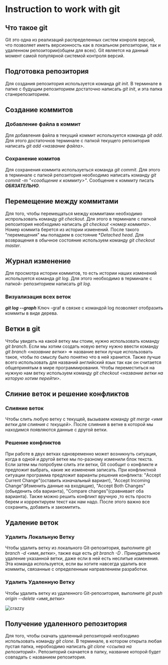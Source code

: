 # Instruction to work with git

## Что такое git   
  Git это одна из реализаций распределенных систем конроля версий, что позволяет иметь версионность как в локальном репозитории, так и удаленном репозитории(общем для всех). Git является на данный момент самой популярной системой контроля версий.

## Подготовка репозитория
Для создания репозитория используется команда *git init*. В терминале в папке с будущим репозиторием достаточно написать *git init*, и эта папка станерепозиторием.

## Создание коммитов

### Добавление файла в коммит
Для добавления файла в текущий коммит используется команда *git add*. Для этого достаточнов терминале с папкой текущего репозитория написать *git add <название файла>*.

### Сохранение комитов
Для сохранения коммита используеться команда *git commit*. Для этого в терминале с папкой репозитория необходимо написать команду *git commit -m "<сообщение к коммиту>"*. Сообщение к коммиту писать ***ОБЯЗАТЕЛЬНО***.

## Перемещение между коммитами
Для того, чтобы перемещаться между коммитами  необходимо испрользовать команду *git checkout*. Для этого в терминале с папкой репозитория необходимо написать *git checkout <номер коммита>*. Номер коммита берется из истории изменений. После такого "перемещения" мы попадаем в состояние **Detached head*. Для возвращения в обычное состояние используем команду *git checkout master*. 

## Журнал изменение
Для просмотра истории коммитов, то есть истории наших изменений используется команда *git log*. Для этого необходимо в терминале с папкой- репозиторием написать *git log*.

### Визуализация всех веток
***git log --graph***
Ключ -graf в связке с командой log позволяет отобразить коммиты в виде дерева.

## Ветки в git 
Чтобы увидеть на какой ветку мы стоим, нужно использовать команду *git branch*. Если мы хотим создать новую ветку нужно ввести команду *git branch <назавние ветки>* => название ветки лучше использовать такое, чтобы по смыслу было понятно что в ней хранится. Также лучше всего использовать для названий английский язык так как он считается общепринятым в мире программирования. Чтобы переместиться на нужную нам ветку используем команду *git checkout <название ветки на которую хотим перейти>*.

## Слиние веток и решение конфликтов

### Слияние веток
Чтобы слить любую ветку с текущей, вызываем команду *git merge <имя ветки для слияния с текущей>*. После слияния в ветке в которой мы находимся появляются данные с другой ветки.

### Решение конфликтов
При работе в двух ветках одновременно может возникнуть ситуация, когда в одной и другой
ветке мы по-разному изменили блок текста. Если затем мы попробуем слить эти ветки, Git
сообщит о конфликте и предложит выбрать, какие же изменения записать. При конфликтной ситуации программа предложит варианты решения конфликта: "Accept Current Change"(оставить изначальный вариант), "Accept Incoming Change"(Изменить данные на входящие), "Accept Both Changes"(обьеденить оба варианта), "Compare changes"(сравнивает оба варианта). Также можно решить конфликт вручную ,то есть просто берем и корректируем текст как нам надо. После этого важно все сохранить, добавить и закомитить.

## Удаление веток

### Удалить Локальную Ветку
Чтобы удалить ветку из локального Git-репозитория, выполните *git branch -d <имя_ветки>*, также еще есть *git branch -D <branch>*. Принудительное удаление указанной ветки, даже если в ней есть неслитые изменения. Эта команда используется, если вы хотите навсегда удалить все коммиты, связанные с определенным направлением разработки.

### Удалить Удаленную Ветку
Чтобы удалить ветку из удаленного Git-репозитория, выполните *git push origin --delete <имя_ветки>*

![crazzy](crazyprogramist.jpg)
  
## Получение удаленного репозитория
  Для того, чтобы скачать удаленный репозиторий необзодимо использовать команду *git clone*. В терминале, в котором открыта любая пустая папка, неробходимо написать *git clone <ссылка на репозиторий>*. Репозиторий скачается в папку, название которой будет совпадать с названием репозитория.
